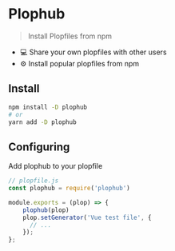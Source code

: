 # Plophub

> Install Plopfiles from npm

- 💻 Share your own plopfiles with other users
- ⚙️  Install popular plopfiles from npm

## Install

```sh
npm install -D plophub
# or
yarn add -D plophub
```

## Configuring

Add plophub to your plopfile

```js
// plopfile.js
const plophub = require('plophub')

module.exports = (plop) => {
    plophub(plop)
    plop.setGenerator('Vue test file', {
      // ...
    });
};
```

